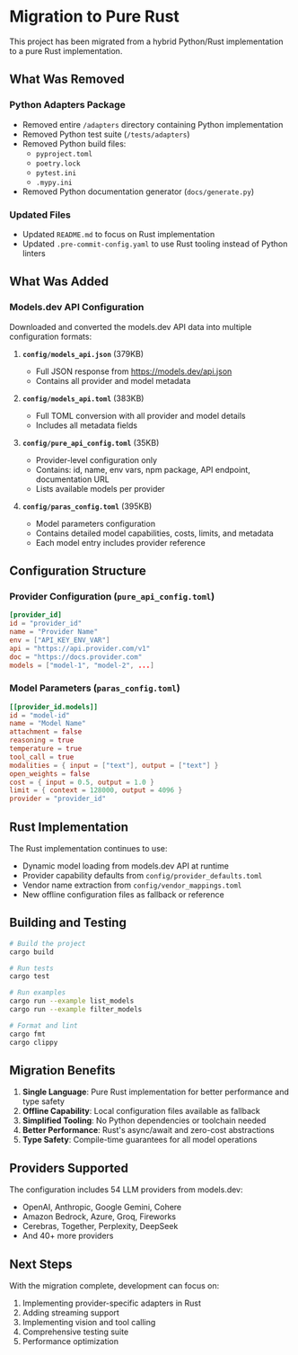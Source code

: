 # Migration to Pure Rust

This project has been migrated from a hybrid Python/Rust implementation to a pure Rust implementation.

## What Was Removed

### Python Adapters Package
- Removed entire `/adapters` directory containing Python implementation
- Removed Python test suite (`/tests/adapters`)
- Removed Python build files:
  - `pyproject.toml`
  - `poetry.lock`
  - `pytest.ini`
  - `.mypy.ini`
- Removed Python documentation generator (`docs/generate.py`)

### Updated Files
- Updated `README.md` to focus on Rust implementation
- Updated `.pre-commit-config.yaml` to use Rust tooling instead of Python linters

## What Was Added

### Models.dev API Configuration
Downloaded and converted the models.dev API data into multiple configuration formats:

1. **`config/models_api.json`** (379KB)
   - Full JSON response from https://models.dev/api.json
   - Contains all provider and model metadata

2. **`config/models_api.toml`** (383KB)
   - Full TOML conversion with all provider and model details
   - Includes all metadata fields

3. **`config/pure_api_config.toml`** (35KB)
   - Provider-level configuration only
   - Contains: id, name, env vars, npm package, API endpoint, documentation URL
   - Lists available models per provider

4. **`config/paras_config.toml`** (395KB)
   - Model parameters configuration
   - Contains detailed model capabilities, costs, limits, and metadata
   - Each model entry includes provider reference

## Configuration Structure

### Provider Configuration (`pure_api_config.toml`)
```toml
[provider_id]
id = "provider_id"
name = "Provider Name"
env = ["API_KEY_ENV_VAR"]
api = "https://api.provider.com/v1"
doc = "https://docs.provider.com"
models = ["model-1", "model-2", ...]
```

### Model Parameters (`paras_config.toml`)
```toml
[[provider_id.models]]
id = "model-id"
name = "Model Name"
attachment = false
reasoning = true
temperature = true
tool_call = true
modalities = { input = ["text"], output = ["text"] }
open_weights = false
cost = { input = 0.5, output = 1.0 }
limit = { context = 128000, output = 4096 }
provider = "provider_id"
```

## Rust Implementation

The Rust implementation continues to use:
- Dynamic model loading from models.dev API at runtime
- Provider capability defaults from `config/provider_defaults.toml`
- Vendor name extraction from `config/vendor_mappings.toml`
- New offline configuration files as fallback or reference

## Building and Testing

```bash
# Build the project
cargo build

# Run tests
cargo test

# Run examples
cargo run --example list_models
cargo run --example filter_models

# Format and lint
cargo fmt
cargo clippy
```

## Migration Benefits

1. **Single Language**: Pure Rust implementation for better performance and type safety
2. **Offline Capability**: Local configuration files available as fallback
3. **Simplified Tooling**: No Python dependencies or toolchain needed
4. **Better Performance**: Rust's async/await and zero-cost abstractions
5. **Type Safety**: Compile-time guarantees for all model operations

## Providers Supported

The configuration includes 54 LLM providers from models.dev:
- OpenAI, Anthropic, Google Gemini, Cohere
- Amazon Bedrock, Azure, Groq, Fireworks
- Cerebras, Together, Perplexity, DeepSeek
- And 40+ more providers

## Next Steps

With the migration complete, development can focus on:
1. Implementing provider-specific adapters in Rust
2. Adding streaming support
3. Implementing vision and tool calling
4. Comprehensive testing suite
5. Performance optimization
